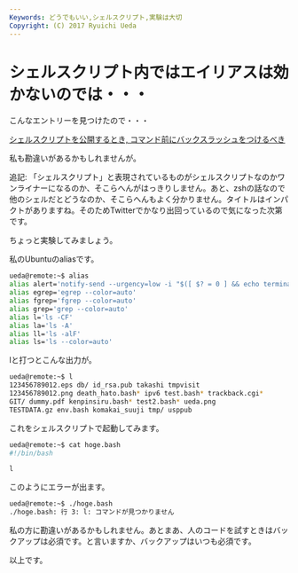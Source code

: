 ```yaml
---
Keywords: どうでもいい,シェルスクリプト,実験は大切
Copyright: (C) 2017 Ryuichi Ueda
---
```


# シェルスクリプト内ではエイリアスは効かないのでは・・・
こんなエントリーを見つけたので・・・

<a href="http://d.hatena.ne.jp/syohex/20140703/1404379630" target="_blank">シェルスクリプトを公開するとき, コマンド前にバックスラッシュをつけるべき</a>

私も勘違いがあるかもしれませんが。

<!--more-->

追記: 「シェルスクリプト」と表現されているものがシェルスクリプトなのかワンライナーになるのか、そこらへんがはっきりしません。あと、zshの話なので他のシェルだとどうなのか、そこらへんもよく分かりません。タイトルはインパクトがありますね。そのためTwitterでかなり出回っているので気になった次第です。

ちょっと実験してみましょう。

私のUbuntuのaliasです。

```bash
ueda@remote:~$ alias
alias alert='notify-send --urgency=low -i "$([ $? = 0 ] && echo terminal || echo error)" "$(history|tail -n1|sed -e '\\''s/^\\s*[0-9]\\+\\s*//;s/[;&|]\\s*alert$//'\\'')"'
alias egrep='egrep --color=auto'
alias fgrep='fgrep --color=auto'
alias grep='grep --color=auto'
alias l='ls -CF'
alias la='ls -A'
alias ll='ls -alF'
alias ls='ls --color=auto'
```

lと打つとこんな出力が。

```bash
ueda@remote:~$ l
123456789012.eps db/ id_rsa.pub takashi tmpvisit
123456789012.png death_hato.bash* ipv6 test.bash* trackback.cgi*
GIT/ dummy.pdf kenpinsiru.bash* test2.bash* ueda.png
TESTDATA.gz env.bash komakai_suuji tmp/ usppub
```

これをシェルスクリプトで起動してみます。

```bash
ueda@remote:~$ cat hoge.bash 
#!/bin/bash 

l
```

このようにエラーが出ます。
```bash
ueda@remote:~$ ./hoge.bash 
./hoge.bash: 行 3: l: コマンドが見つかりません
```


私の方に勘違いがあるかもしれません。あとまあ、人のコードを試すときはバックアップは必須です。と言いますか、バックアップはいつも必須です。


以上です。
